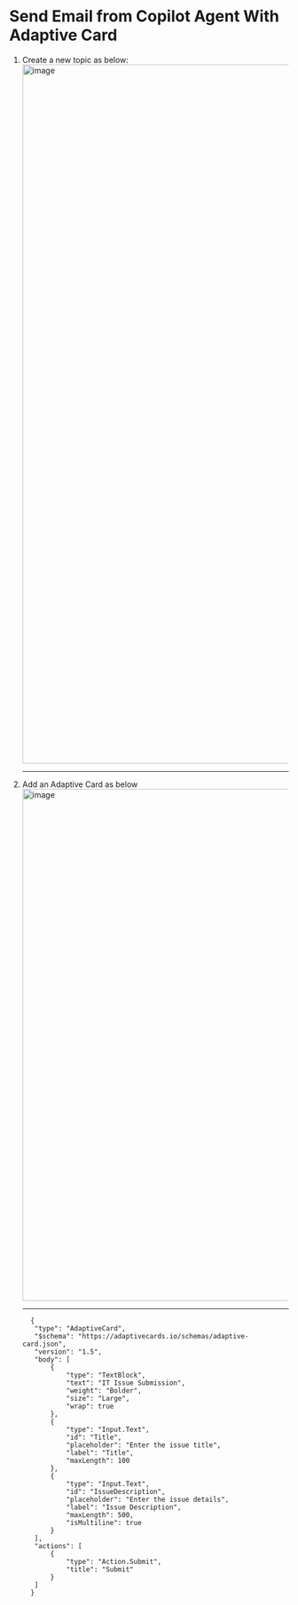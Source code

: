 # Send Email from Copilot Agent With Adaptive Card
1. Create a new topic as below: <br/>
   <img width="2401" height="1259" alt="image" src="https://github.com/user-attachments/assets/411aa8c1-d901-4fdd-a6c4-72f840212c3f" /><br/><hr/>
2. Add an Adaptive Card as below <br/>
   <img width="834" height="922" alt="image" src="https://github.com/user-attachments/assets/d48d2216-90e5-420b-8e22-db14eaac288d" /><br/><hr/>
   ```
     {
      "type": "AdaptiveCard",
      "$schema": "https://adaptivecards.io/schemas/adaptive-card.json",
      "version": "1.5",
      "body": [
          {
              "type": "TextBlock",
              "text": "IT Issue Submission",
              "weight": "Bolder",
              "size": "Large",
              "wrap": true
          },
          {
              "type": "Input.Text",
              "id": "Title",
              "placeholder": "Enter the issue title",
              "label": "Title",
              "maxLength": 100
          },
          {
              "type": "Input.Text",
              "id": "IssueDescription",
              "placeholder": "Enter the issue details",
              "label": "Issue Description",
              "maxLength": 500,
              "isMultiline": true
          }
      ],
      "actions": [
          {
              "type": "Action.Submit",
              "title": "Submit"
          }
      ]
     } 
   ```
